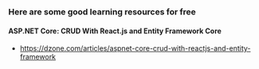 ### Here are some good learning resources for free

#### ASP.NET Core: CRUD With React.js and Entity Framework Core
- https://dzone.com/articles/aspnet-core-crud-with-reactjs-and-entity-framework
